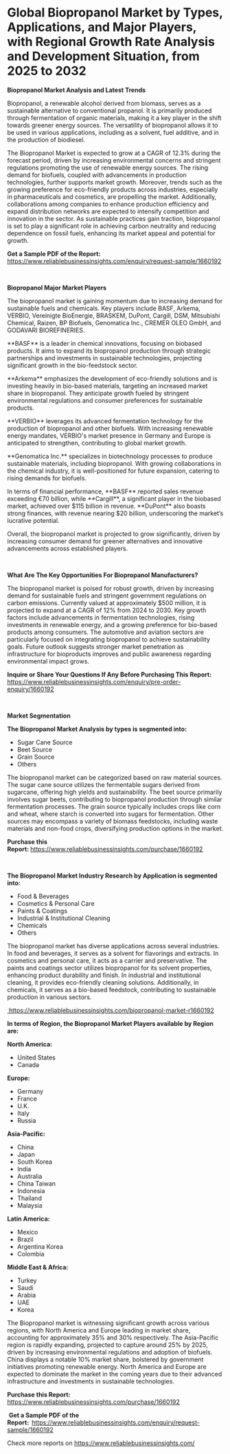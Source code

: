 <p><h1>Global Biopropanol Market by Types, Applications, and Major Players, with Regional Growth Rate Analysis and Development Situation, from 2025 to 2032</h1></p><p><strong>Biopropanol Market Analysis and Latest Trends</strong></p>
<p><p>Biopropanol, a renewable alcohol derived from biomass, serves as a sustainable alternative to conventional propanol. It is primarily produced through fermentation of organic materials, making it a key player in the shift towards greener energy sources. The versatility of biopropanol allows it to be used in various applications, including as a solvent, fuel additive, and in the production of biodiesel.</p><p>The Biopropanol Market is expected to grow at a CAGR of 12.3% during the forecast period, driven by increasing environmental concerns and stringent regulations promoting the use of renewable energy sources. The rising demand for biofuels, coupled with advancements in production technologies, further supports market growth. Moreover, trends such as the growing preference for eco-friendly products across industries, especially in pharmaceuticals and cosmetics, are propelling the market. Additionally, collaborations among companies to enhance production efficiency and expand distribution networks are expected to intensify competition and innovation in the sector. As sustainable practices gain traction, biopropanol is set to play a significant role in achieving carbon neutrality and reducing dependence on fossil fuels, enhancing its market appeal and potential for growth.</p></p>
<p><strong>Get a Sample PDF of the Report:&nbsp;</strong> <a href="https://www.reliablebusinessinsights.com/enquiry/request-sample/1660192?utm_campaign=2197&utm_medium=2&utm_source=Github&utm_content=ia&utm_term=30012025&utm_id=biopropanol">https://www.reliablebusinessinsights.com/enquiry/request-sample/1660192</a></p>
<p>&nbsp;</p>
<p><strong>Biopropanol Major Market Players</strong></p>
<p><p>The biopropanol market is gaining momentum due to increasing demand for sustainable fuels and chemicals. Key players include BASF, Arkema, VERBIO, Vereinigte BioEnergie, BRASKEM, DuPont, Cargill, DSM, Mitsubishi Chemical, Raizen, BP Biofuels, Genomatica Inc., CREMER OLEO GmbH, and GODAVARI BIOREFINERIES.</p><p>**BASF** is a leader in chemical innovations, focusing on biobased products. It aims to expand its biopropanol production through strategic partnerships and investments in sustainable technologies, projecting significant growth in the bio-feedstock sector.</p><p>**Arkema** emphasizes the development of eco-friendly solutions and is investing heavily in bio-based materials, targeting an increased market share in biopropanol. They anticipate growth fueled by stringent environmental regulations and consumer preferences for sustainable products.</p><p>**VERBIO** leverages its advanced fermentation technology for the production of biopropanol and other biofuels. With increasing renewable energy mandates, VERBIO's market presence in Germany and Europe is anticipated to strengthen, contributing to global market growth.</p><p>**Genomatica Inc.** specializes in biotechnology processes to produce sustainable materials, including biopropanol. With growing collaborations in the chemical industry, it is well-positioned for future expansion, catering to rising demands for biofuels.</p><p>In terms of financial performance, **BASF** reported sales revenue exceeding €70 billion, while **Cargill**, a significant player in the biobased market, achieved over $115 billion in revenue. **DuPont** also boasts strong finances, with revenue nearing $20 billion, underscoring the market’s lucrative potential.</p><p>Overall, the biopropanol market is projected to grow significantly, driven by increasing consumer demand for greener alternatives and innovative advancements across established players.</p></p>
<p>&nbsp;</p>
<p><strong>What Are The Key Opportunities For Biopropanol Manufacturers?</strong></p>
<p><p>The biopropanol market is poised for robust growth, driven by increasing demand for sustainable fuels and stringent government regulations on carbon emissions. Currently valued at approximately $500 million, it is projected to expand at a CAGR of 12% from 2024 to 2030. Key growth factors include advancements in fermentation technologies, rising investments in renewable energy, and a growing preference for bio-based products among consumers. The automotive and aviation sectors are particularly focused on integrating biopropanol to achieve sustainability goals. Future outlook suggests stronger market penetration as infrastructure for bioproducts improves and public awareness regarding environmental impact grows.</p></p>
<p><strong>Inquire or Share Your Questions If Any Before Purchasing This Report:</strong> <a href="https://www.reliablebusinessinsights.com/enquiry/pre-order-enquiry/1660192?utm_campaign=2197&utm_medium=2&utm_source=Github&utm_content=ia&utm_term=30012025&utm_id=biopropanol">https://www.reliablebusinessinsights.com/enquiry/pre-order-enquiry/1660192</a></p>
<p>&nbsp;</p>
<p><strong>Market Segmentation</strong></p>
<p><strong>The Biopropanol Market Analysis by types is segmented into:</strong></p>
<p><ul><li>Sugar Cane Source</li><li>Beet Source</li><li>Grain Source</li><li>Others</li></ul></p>
<p><p>The biopropanol market can be categorized based on raw material sources. The sugar cane source utilizes the fermentable sugars derived from sugarcane, offering high yields and sustainability. The beet source primarily involves sugar beets, contributing to biopropanol production through similar fermentation processes. The grain source typically includes crops like corn and wheat, where starch is converted into sugars for fermentation. Other sources may encompass a variety of biomass feedstocks, including waste materials and non-food crops, diversifying production options in the market.</p></p>
<p><strong>Purchase this Report:&nbsp;</strong><a href="https://www.reliablebusinessinsights.com/purchase/1660192?utm_campaign=2197&utm_medium=2&utm_source=Github&utm_content=ia&utm_term=30012025&utm_id=biopropanol">https://www.reliablebusinessinsights.com/purchase/1660192</a></p>
<p>&nbsp;</p>
<p><strong>The Biopropanol Market Industry Research by Application is segmented into:</strong></p>
<p><ul><li>Food & Beverages</li><li>Cosmetics & Personal Care</li><li>Paints & Coatings</li><li>Industrial & Institutional Cleaning</li><li>Chemicals</li><li>Others</li></ul></p>
<p><p>The biopropanol market has diverse applications across several industries. In food and beverages, it serves as a solvent for flavorings and extracts. In cosmetics and personal care, it acts as a carrier and preservative. The paints and coatings sector utilizes biopropanol for its solvent properties, enhancing product durability and finish. In industrial and institutional cleaning, it provides eco-friendly cleaning solutions. Additionally, in chemicals, it serves as a bio-based feedstock, contributing to sustainable production in various sectors.</p></p>
<p><a href="https://www.reliablebusinessinsights.com/biopropanol-market-r1660192?utm_campaign=2197&utm_medium=2&utm_source=Github&utm_content=ia&utm_term=30012025&utm_id=biopropanol">&nbsp;https://www.reliablebusinessinsights.com/biopropanol-market-r1660192</a></p>
<p><strong>In terms of Region, the Biopropanol Market Players available by Region are:</strong></p>
<p>
    <p> <strong> North America: </strong>
        <ul>
            <li>United States</li>
            <li>Canada</li>
        </ul>
        </p> 
    <p> <strong> Europe: </strong>
        <ul>
            <li>Germany</li>
            <li>France</li>
            <li>U.K.</li>
            <li>Italy</li>
            <li>Russia</li>
        </ul>
        </p> 
    <p> <strong> Asia-Pacific: </strong>
        <ul>
            <li>China</li>
            <li>Japan</li>
            <li>South Korea</li>
            <li>India</li>
            <li>Australia</li>
            <li>China Taiwan</li>
            <li>Indonesia</li>
            <li>Thailand</li>
            <li>Malaysia</li>
        </ul>
        </p> 
    <p> <strong> Latin America: </strong>
        <ul>
            <li>Mexico</li>
            <li>Brazil</li>
            <li>Argentina Korea</li>
            <li>Colombia</li>
        </ul>
        </p> 
    <p> <strong> Middle East & Africa: </strong>
        <ul>
            <li>Turkey</li>
            <li>Saudi</li>
            <li>Arabia</li>
            <li>UAE</li>
            <li>Korea</li>
        </ul>
    </p>
    </p>
<p><p>The Biopropanol market is witnessing significant growth across various regions, with North America and Europe leading in market share, accounting for approximately 35% and 30% respectively. The Asia-Pacific region is rapidly expanding, projected to capture around 25% by 2025, driven by increasing environmental regulations and adoption of biofuels. China displays a notable 10% market share, bolstered by government initiatives promoting renewable energy. North America and Europe are expected to dominate the market in the coming years due to their advanced infrastructure and investments in sustainable technologies.</p></p>
<p><strong>Purchase this Report: </strong><a href="https://www.reliablebusinessinsights.com/purchase/1660192?utm_campaign=2197&utm_medium=2&utm_source=Github&utm_content=ia&utm_term=30012025&utm_id=biopropanol">https://www.reliablebusinessinsights.com/purchase/1660192</a></p>
<p>&nbsp;<strong>Get a Sample PDF of the Report:&nbsp;&nbsp;</strong><a href="https://www.reliablebusinessinsights.com/enquiry/request-sample/1660192?utm_campaign=2197&utm_medium=2&utm_source=Github&utm_content=ia&utm_term=30012025&utm_id=biopropanol">https://www.reliablebusinessinsights.com/enquiry/request-sample/1660192</a></p>
<p><strong></strong></p>
<p>Check more reports on <a href="https://www.reliablebusinessinsights.com/?utm_campaign=2197&utm_medium=2&utm_source=Github&utm_content=ia&utm_term=30012025&utm_id=biopropanol">https://www.reliablebusinessinsights.com/</a></p>